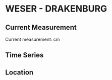 # WESER - DRAKENBURG

## Current Measurement

Current measurement: <Value topic="rivers/pegel-online/WESER/DRAKENBURG/measurementValue"/> cm

## Time Series

<TimeSeries topic="rivers/pegel-online/WESER/DRAKENBURG/measurementValue" period="week" />

## Location

<WorldMap>
  <Marker lat="52.69309901184134" lon="9.225581438347866" labelTopic="rivers/pegel-online/WESER/DRAKENBURG" />
</WorldMap>
